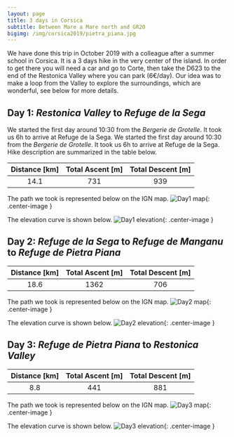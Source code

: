 ```yaml
---
layout: page
title: 3 days in Corsica
subtitle: Between Mare a Mare north and GR20
bigimg: /img/corsica2019/pietra_piana.jpg
---
```


We have done this trip in October 2019 with a colleague after a summer school in Corsica. It is a 3 days hike in the very center of the island. In order to get there you will need a car and go to Corte, then take the D623 to the end of the Restonica Valley where you can park (6€/day). Our idea was to make a loop from the Valley to explore the surroundings, which are wonderful, see below for more details.


## Day 1: *Restonica Valley* to *Refuge de la Sega*

We started the first day around 10:30 from the *Bergerie de Grotelle*. It took us 6h to arrive at Refuge de la Sega. We started the first day around 10:30 from the *Bergerie de Grotelle*. It took us 6h to arrive at Refuge de la Sega. Hike description are summarized in the table below.

| Distance [km] | Total Ascent [m] | Total Descent [m] |
| :-------------: |:-------------:| :-----:|
| 14.1 | 731 | 939 |

The path we took is represented below on the IGN map.
![Day1 map](../img/corsica2019/day1_map.png){: .center-image }

The elevation curve is shown below.
![Day1 elevation](../img/corsica2019/day1_elevation.jpg){: .center-image }



## Day 2: *Refuge de la Sega* to *Refuge de Manganu* to *Refuge de Pietra Piana*

| Distance [km] | Total Ascent [m] | Total Descent [m] |
| :-------------: |:-------------:| :-----:|
| 18.6 | 1362 | 706 |

The path we took is represented below on the IGN map.
![Day2 map](../img/corsica2019/day2_map.jpg){: .center-image }

The elevation curve is shown below.
![Day2 elevation](../img/corsica2019/day2_elevation.jpg){: .center-image }



## Day 3: *Refuge de Pietra Piana* to *Restonica Valley*

| Distance [km] | Total Ascent [m] | Total Descent [m] |
| :-------------: |:-------------:| :-----:|
| 8.8 | 441 | 881 |

The path we took is represented below on the IGN map.
![Day3 map](../img/corsica2019/day3_map.jpg){: .center-image }

The elevation curve is shown below.
![Day3 elevation](../img/corsica2019/day3_elevation.jpg){: .center-image }
